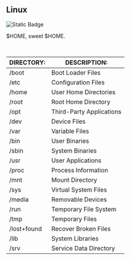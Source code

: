 Linux
-----

![Static Badge](https://img.shields.io/badge/linux-1.0-%23007cb9)
<br>

<p>$HOME, sweet $HOME.
</p>
<br>

|  DIRECTORY:  |  DESCRIPTION:              |
| ------------ | -------------------------- |
|/boot         |  Boot Loader Files         |
|/etc          |  Configuration Files       |
|/home         |  User Home Directories     |
|/root         |  Root Home Directory       |
|/opt          |  Third-Party Applications  |
|/dev          |  Device Files              |
|/var          |  Variable Files            |
|/bin          |  User Binaries             |
|/sbin         |  System Binaries           |
|/usr          |  User Applications         |
|/proc         |  Process Information       |
|/mnt          |  Mount Directory           |
|/sys          |  Virtual System Files      |
|/media        |  Removable Devices         |
|/run          |  Temporary File System     |
|/tmp          |  Temporary Files           |
|/lost+found   |  Recover Broken Files      |
|/lib          |  System Libraries          |
|/srv          |  Service Data Directory    |
